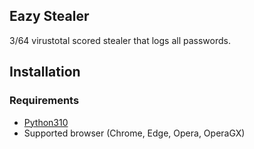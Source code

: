 ## Eazy Stealer ##
3/64 virustotal scored stealer that logs all passwords.

## Installation

### Requirements

-   [Python310](https://www.python.org/downloads/release/python-31011/)
-   Supported browser (Chrome, Edge, Opera, OperaGX)
